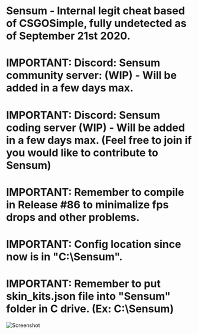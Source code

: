 # Sensum - Internal legit cheat based of CSGOSimple, fully undetected as of September 21st 2020.
# IMPORTANT: Discord: Sensum community server: (WIP) - Will be added in a few days max.
# IMPORTANT: Discord: Sensum coding server (WIP) - Will be added in a few days max. (Feel free to join if you would like to contribute to Sensum)
# IMPORTANT: Remember to compile in Release #86 to minimalize fps drops and other problems.
# IMPORTANT: Config location since now is in "C:\\Sensum".
# IMPORTANT: Remember to put skin_kits.json file into "Sensum" folder in C drive. (Ex: C:\\Sensum)

![Screenshot](https://i.imgur.com/Jwo5jnZ.png)




